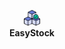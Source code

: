 <div align="center" width="100%">
    <p><img width="5%" src="./assets/img/logo-easystock2.png" alt="logo"><br><b>EasyStock</b></p>
</div>

